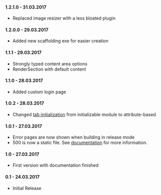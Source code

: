 #### 1.2.1.0 - 31.03.2017
* Replaced image resizer with a less bloated plugin

#### 1.2.0.0 - 29.03.2017
* Added new scaffolding exe for easier creation

#### 1.1.1 - 29.03.2017
* Strongly typed content area options
* RenderSection with default content

#### 1.1.0 - 28.03.2017
* Added custom login page

#### 1.0.2 - 28.03.2017
* Changed [tab initialization](https://arthyon.github.io/Episerver.Basis.Slim/features/edit-mode.html#Tab-ordering-and-access-control) from initializable module to attribute-based

#### 1.0.1 - 27.03.2017
* Error pages are now shown when building in release mode
* 500 is now a static file. See [documentation](https://arthyon.github.io/Episerver.Basis.Slim/features/error-pages.html) for more information.

#### 1.0 - 27.03.2017
* First version with documentation finished

#### 0.1 - 24.03.2017
* Initial Release
